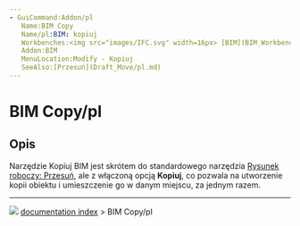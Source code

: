 ```yaml
---
- GuiCommand:Addon/pl
   Name:BIM Copy
   Name/pl:BIM: kopiuj
   Workbenches:<img src="images/IFC.svg" width=16px> [BIM](BIM_Workbench/pl.md)
   Addon:BIM
   MenuLocation:Modify - Kopiuj
   SeeAlso:[Przesuń](Draft_Move/pl.md)
---
```


# BIM Copy/pl

## Opis

Narzędzie Kopiuj BIM jest skrótem do standardowego narzędzia [Rysunek roboczy: Przesuń](Draft_Move/pl.md), ale z włączoną opcją **Kopiuj**, co pozwala na utworzenie kopii obiektu i umieszczenie go w danym miejscu, za jednym razem.



---
![](images/Button_right.svg) [documentation index](../README.md) > BIM Copy/pl
